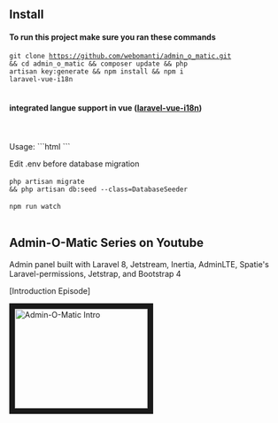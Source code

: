 
## Install
#### To run this project make sure you ran these commands
<code>git clone https://github.com/webomanti/admin_o_matic.git && cd admin_o_matic && composer update && php artisan key:generate && npm install && npm i laravel-vue-i18n</code><br><br>

#### integrated langue support in vue (<a href="https://github.com/xiCO2k/laravel-vue-i18n" target="_blank">laravel-vue-i18n</a>)<br><br>
<br>
Usage:
```html
<template>
    <div>
        <h1>{{ $t('Welcome :name!', { name: 'Francisco' }) }}. </h1>
        <div>Logged in {{ $tChoice('{1} :count minute ago|[2,*] :count minutes ago', 10) }}</div>
    </div>
</template>
```

Edit .env before database migration<br><br>
<code>php artisan migrate && php artisan db:seed --class=DatabaseSeeder</code><br><br>
<code>npm run watch</code><br><br>

## Admin-O-Matic Series on Youtube

Admin panel built with Laravel 8, Jetstream, Inertia, AdminLTE, Spatie's Laravel-permissions, Jetstrap, and Bootstrap 4

[Introduction Episode]

<a href="http://www.youtube.com/watch?feature=player_embedded&v=1L8B7pGOBdc
" target="_blank"><img src="http://img.youtube.com/vi/1L8B7pGOBdc/0.jpg" 
alt="Admin-O-Matic Intro" width="240" height="180" border="10" /></a>
